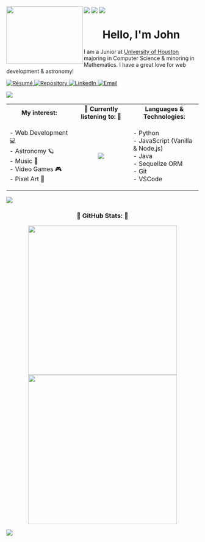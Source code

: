 <img src="https://i.imgur.com/AAjowd6.png" align="center">
<img src="https://i.imgur.com/rIMyp0H.gif" align="center">
<img src="https://i.imgur.com/AAjowd6.png" align="center">

<img align="left" src="https://i.imgur.com/EQfBtXh.gif" width="200" height="150">

<h1 align="center">
  Hello, I'm John
</h1>

I am a Junior at [University of Houston](https://www.uh.edu/) majoring in Computer Science & minoring in Mathematics. I have a great love for web development & astronomy! 

<!-- [John_Cox_s_Resume.pdf](https://github.com/johncoxdev/johncoxdev/files/11202248/John_Cox_s_Resume.pdf) -->
<p align="left">
  <a href="https://github.com/johncoxdev/johncoxdev/files/11202248/John_Cox_s_Resume.pdf" target="_blank">
    <img src="https://img.shields.io/badge/Download-Resume-ec7c2f?style=plastic&logo=paper&logoColor=black" alt="Résumé">
  </a>
  <a href="https://github.com/johncoxdev?tab=repositories" target="_blank">
    <img src="https://img.shields.io/badge/Repos-ec7c2f?style=plastic&logo=github&logoColor=black" alt="Repository">
  </a>
  <a href="https://www.linkedin.com/in/johncox-dev/" target="_blank">
    <img src="https://img.shields.io/badge/LinkedIn-ec7c2f?style=plastic&logo=linkedin&logoColor=black" alt="LinkedIn">
  </a>
  <a href="mailto:john.cox0321@gmail.com" target="_blank">
    <img src="https://img.shields.io/badge/Email-ec7c2f?style=plastic&logo=gmail&logoColor=black" alt="Email">
  </a>
</p>

<img src="https://i.imgur.com/AAjowd6.png" align="center"> 

<table>
  <tr>
    <td align="center" width=360>
      <b>My interest:</b> <br>
    </td>
    <td align="center" width=360>
      🎵 <b>Currently listening to:</b> 🎵 
    </td>
    <td align="center" width=360>
      <b>Languages & Technologies:</b> <br>
    </td>
  </tr>
  <tr>
    <td align="center" width=360>
      <p align="left">
          - Web Development 💻<br>
          - Astronomy 🪐<br>
          - Music 🎵<br>
          - Video Games 🎮<br>
          - Pixel Art 👾
      </p>
    </td>
    <td align="center" width=360> 
      <a href="https://github.com/kittinan/spotify-github-profile">
        <img src="https://spotify-github-profile.vercel.app/api/view?uid=12144907810&cover_image=true&theme=novatorem&show_offline=false&bar_color=ec7c2f&bar_color_cover=false">  
      </a> 
    </td>
    <td align="left" width=360>
      <p>
        - Python <br>
        - JavaScript (Vanilla & Node.js) <br>
        - Java <br>
        - Sequelize ORM <br>
        - Git <br>
        - VSCode
      </p>
    </td>
  </tr>
</table>

<img src="https://i.imgur.com/AAjowd6.png" align="center">

<h3 align="center">
    🌟 GitHub Stats: 🌟
</h3>

<p align="center">
  <div align="center">
    <a align="left" href="https://github.com/anuraghazra/github-readme-stats">
      <img width=390 src="https://github-readme-stats.vercel.app/api?username=johncoxdev&show_icons=true&theme=darcula">
    </a>
    <a align="right" href="https://github.com/anuraghazra/github-readme-stats">
      <img width=390 src="https://github-readme-stats.vercel.app/api/top-langs/?username=johncoxdev&theme=darcula&layout=compact">
    </a>
  </div>
</p>

<img src="https://i.imgur.com/AAjowd6.png" align="center"> 
